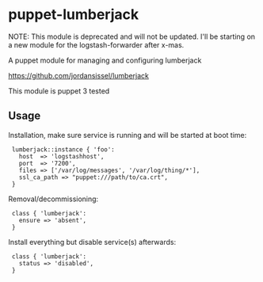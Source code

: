 # puppet-lumberjack


NOTE: This module is deprecated and will not be updated.
I'll be starting on a new module for the logstash-forwarder after x-mas.

A puppet module for managing and configuring lumberjack

https://github.com/jordansissel/lumberjack

This module is puppet 3 tested

## Usage

Installation, make sure service is running and will be started at boot time:

     lumberjack::instance { 'foo': 
       host  => 'logstashhost',
       port  => '7200',
       files => ['/var/log/messages', '/var/log/thing/*'],
       ssl_ca_path => "puppet:///path/to/ca.crt",
     }

Removal/decommissioning:

     class { 'lumberjack':
       ensure => 'absent',
     }

Install everything but disable service(s) afterwards:

     class { 'lumberjack':
       status => 'disabled',
     }

